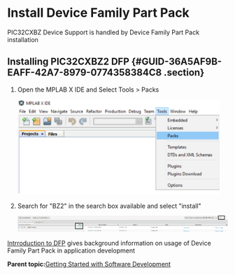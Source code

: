 # Install Device Family Part Pack

PIC32CXBZ Device Support is handled by Device Family Part Pack installation

## Installing PIC32CXBZ2 DFP {#GUID-36A5AF9B-EAFF-42A7-8979-0774358384C8 .section}

1.  Open the MPLAB X IDE and Select Tools \> Packs

    ![](media/GUID-63BA390F-E2C4-4648-A094-BAD7656C9CE5-low.png "")

2.  Search for "BZ2" in the search box available and select "install"

    ![](media/GUID-234F7C7C-D0AB-4839-B2BC-C946D9A6825F-low.png "")


[Intrroduction to DFP](https://microchipdeveloper.com/xcc:introduction-to-dfps) gives background information on usage of Device Family Part Pack in application development

**Parent topic:**[Getting Started with Software Development](https://onlinedocs.microchip.com/pr/GUID-A5330D3A-9F51-4A26-B71D-8503A493DF9C-en-US-1/index.html?GUID-2AD37FE2-1915-4E34-9A05-79E3810726D7)

